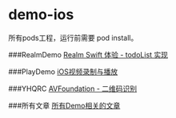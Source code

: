 # demo-ios

所有pods工程，运行前需要 pod install。

###RealmDemo
[Realm Swift 体验 - todoList 实现](http://www.jianshu.com/p/d31febc14990)

###PlayDemo
[iOS视频录制与播放](http://www.jianshu.com/p/5522d715efde)

###YHQRC
[AVFoundation - 二维码识别](http://www.jianshu.com/p/366065525961)

###所有文章
[所有Demo相关的文章](http://www.jianshu.com/u/a4b11b398b1e)